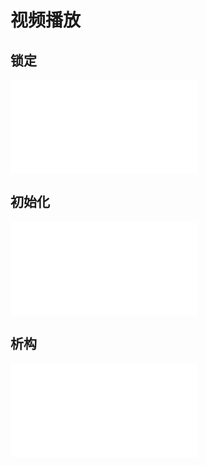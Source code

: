 # 视频播放

## 锁定
![lock](img/play_lock.md)

## 初始化
![init](img/play_lock.md)

## 析构
![des](img/play_des.md)
